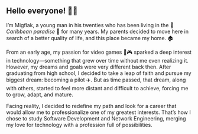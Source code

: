 ## Hello everyone! 🖖🏽

I’m Migflak, a young man in his twenties who has been living in the 🌴 _Caribbean paradise_ 🌊 for many years. My parents decided to move here in search of a better quality of life, and this place became my home. 🏠

From an early age, my passion for video games 👾🎮 sparked a deep interest in technology—something that grew over time without me even realizing it. However, my dreams and goals were very different back then. After graduating from high school, I decided to take a leap of faith and pursue my biggest dream: becoming a pilot ✈️. But as time passed, that dream, along with others, started to feel more distant and difficult to achieve, forcing me to grow, adapt, and mature.

Facing reality, I decided to redefine my path and look for a career that would allow me to professionalize one of my greatest interests. That’s how I chose to study Software Development and Network Engineering, merging my love for technology with a profession full of possibilities.
